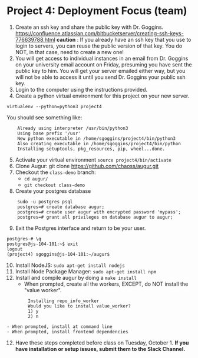 # Project 4: Deployment Focus (team)
1. Create an ssh key and share the public key with Dr. Goggins. https://confluence.atlassian.com/bitbucketserver/creating-ssh-keys-776639788.html **caution** : If you already have an ssh key that you use to login to servers, you can reuse the public version of that key. You do NOT, in that case, need to create a new one!
2. You will get access to individual instances in an email from Dr. Goggins on your university email account on Friday, presuming you have sent the public key to him. You will get your server emailed either way, but you will not be able to access it until you send Dr. Goggins your public ssh key. 
3. Login to the computer using the instructions provided. 
4. Create a python virtual environment for this project on your new server. 
```
virtualenv --python=python3 project4
```
You should see something like:
``` 
    Already using interpreter /usr/bin/python3
    Using base prefix '/usr'
    New python executable in /home/sgoggins/project4/bin/python3
    Also creating executable in /home/sgoggins/project4/bin/python
    Installing setuptools, pkg_resources, pip, wheel...done.
```

5. Activate your virtual environment `source project4/bin/activate`
6. Clone Augur: git clone https://github.com/chaoss/augur.git
7. Checkout the `class-demo` branch: 
    - `cd augur/`
    - `git checkout class-demo`
8. Create your postgres database
```
    sudo -u postgres psql
    postgres=# create database augur;
    postgres=# create user augur with encrypted password 'mypass';
    postgres=# grant all privileges on database augur to augur;

```
9. Exit the Postgres interface and return to be your user. 
```
postgres-# \q
postgres@js-104-101:~$ exit
logout
(project4) sgoggins@js-104-101:~/augur$ 

```
10. Install NodeJS: `sudo apt-get install nodejs`
11. Install Node Package Manager: `sudo apt-get install npm`
11. Install and compile augur by doing a `make install`
    - When prompted, create all the workers, EXCEPT, do NOT install the "value worker". 
```
        Installing repo_info_worker
        Would you like to install value_worker?
        1) y
        2) n
```
    - When prompted, install at command line
    - When prompted, install frontend dependencies
12. Have these steps completed before class on Tuesday, October 1. **If you have installation or setup issues, submit them to the Slack Channel.** 

